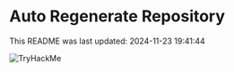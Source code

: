 # Auto Regenerate Repository

This README was last updated: 2024-11-23 19:41:44

 ![TryHackMe](https://tryhackme.com/badge/533634)